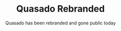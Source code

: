 ---
layout: post
title: Quasado Rebranded
subtitle: Quasado has been rebranded and gone public today
categories: quasado
---